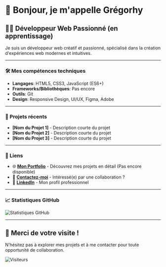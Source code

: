 # 👋 Bonjour, je m'appelle Grégorhy

## 👨‍💻 Développeur Web Passionné (en apprentissage)

Je suis un développeur web créatif et passionné, spécialisé dans la création d'expériences web modernes et intuitives.

---

### 🛠️ Mes compétences techniques

- **Langages**: HTML5, CSS3, JavaScript (ES6+)
- **Frameworks/Bibliothèques**: Pas encore
- **Outils**: Git
- **Design**: Responsive Design, UI/UX, Figma, Adobe

---

### 🚀 Projets récents

- **[Nom du Projet 1]** - Description courte du projet
- **[Nom du Projet 2]** - Description courte du projet
- **[Nom du Projet 3]** - Description courte du projet

---

### 🔗 Liens

- 🌐 **[Mon Portfolio](https://votre-portfolio.com)** - Découvrez mes projets en détail (Pas encore disponible)
- 📧 **[Contactez-moi](mailto:votre-email@example.com)** - Intéressé(e) par une collaboration ?
- 💼 **[LinkedIn](https://www.linkedin.com/in/gr%C3%A9gorhy-adr%C3%A9a-a58227154?utm_source=share&utm_campaign=share_via&utm_content=profile&utm_medium=android_app)** - Mon profil professionnel

---

### 📈 Statistiques GitHub

![Statistiques GitHub](https://github-readme-stats.vercel.app/api?username=GAdrea&show_icons=true&theme=radical)

---

## 🙏 Merci de votre visite !

N'hésitez pas à explorer mes projets et à me contacter pour toute opportunité de collaboration.

![Visiteurs](https://visitor-badge.glitch.me/badge?page_id=GAdrea.GAdrea)
